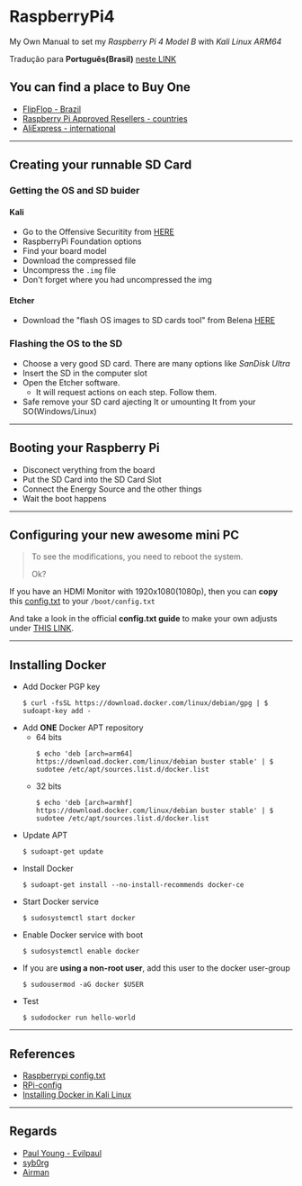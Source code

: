 # RaspberryPi4
My Own Manual to set my _Raspberry Pi 4 Model B_ with _Kali Linux ARM64_

Tradução para __Português(Brasil)__ [neste LINK](https://translate.google.com/translate?hl=&sl=en&tl=pt&u=https%3A%2F%2Fgithub.com%2FLuanComputacao%2FRaspberryPi4)

## You can find a place to __Buy One__
* [FlipFlop - Brazil](https://www.filipeflop.com/?s=Raspberry+Pi+4&post_type=product)
* [Raspberry Pi Approved Resellers - countries](https://www.raspberrypi.org/products/raspberry-pi-4-model-b/#find-reseller)
* [AliExpress - international](https://pt.aliexpress.com/wholesale?SearchText=raspberry+pi+4)
___
## Creating your runnable SD Card

### Getting the OS and SD buider

#### Kali

* Go to the Offensive Securitity from [HERE](https://www.offensive-security.com/kali-linux-arm-images/)
* RaspberryPi Foundation options
* Find your board model
* Download the compressed file
* Uncompress the `.img` file
* Don't forget where you had uncompressed the img

#### Etcher
* Download the "flash OS images to SD cards tool" from Belena [HERE](https://www.balena.io/etcher/)

### Flashing the OS to the SD
* Choose a very good SD card. There are many options like _SanDisk Ultra_
* Insert the SD in the computer slot
* Open the Etcher software.
  * It will request actions on each step. Follow them.
* Safe remove your SD card ajecting It or umounting It from your SO(Windows/Linux)

___
## Booting your Raspberry Pi
* Disconect verything from the board
* Put the SD Card into the SD Card Slot
* Connect the Energy Source and the other things
* Wait the boot happens
___
## Configuring your new awesome mini PC

> To see the modifications, you need to reboot the system.
>
> Ok?

If you have an HDMI Monitor with 1920x1080(1080p), then you can __copy__ this [config.txt](./boot/config.txt) to your `/boot/config.txt`

And take a look in the official __config.txt guide__ to make your own adjusts under [THIS LINK](http://rpf.io/configtxt).

___
## Installing Docker

* Add Docker PGP key
  ```
  $ curl -fsSL https://download.docker.com/linux/debian/gpg | $ sudoapt-key add -
  ```
* Add __ONE__ Docker APT repository
  * 64 bits
    ```
    $ echo 'deb [arch=arm64] https://download.docker.com/linux/debian buster stable' | $ sudotee /etc/apt/sources.list.d/docker.list
    ```
  * 32 bits
    ```
    $ echo 'deb [arch=armhf] https://download.docker.com/linux/debian buster stable' | $ sudotee /etc/apt/sources.list.d/docker.list
    ```
* Update APT
  ```
  $ sudoapt-get update
  ```
* Install Docker
  ```
  $ sudoapt-get install --no-install-recommends docker-ce
  ```
* Start Docker service
  ```
  $ sudosystemctl start docker
  ```
* Enable Docker service with boot
  ```
  $ sudosystemctl enable docker
  ```
* If you are __using a non-root user__, add this user to the docker user-group
  ```
  $ sudousermod -aG docker $USER
  ```
* Test
  ```
  $ sudodocker run hello-world
  ```

___
## References
* [Raspberrypi config.txt](http://rpf.io/configtxt)
* [RPi-config](https://github.com/Evilpaul/RPi-config)
* [Installing Docker in Kali Linux](https://medium.com/@airman604/installing-docker-in-kali-linux-2017-1-fbaa4d1447fe)

___
## Regards 
* [Paul Young - Evilpaul](https://github.com/Evilpaul)
* [syb0rg](https://github.com/syb0rg)
* [Airman](https://github.com/airman604)
